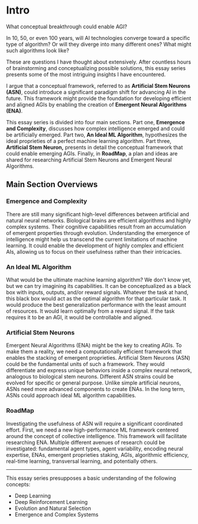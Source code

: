 # Intro

What conceptual breakthrough could enable AGI?

In 10, 50, or even 100 years, will AI technologies converge toward a specific type of algorithm? Or will they diverge into many different ones? What might such algorithms look like?

These are questions I have thought about extensively. 
After countless hours of brainstorming and conceptualizing possible solutions, this essay series presents some of the most intriguing insights I have encountered. 

I argue that a conceptual framework, referred to as **Artificial Stem Neurons (ASN)**, could introduce a significant paradigm shift for advancing AI in the future. This framework might provide the foundation for developing efficient and aligned AGIs by enabling the creation of **Emergent Neural Algorithms (ENA)**.

This essay series is divided into four main sections. Part one, **Emergence and Complexity**, discusses how complex intelligence emerged and could be artificially emerged. Part two, **An Ideal ML Algorithm**, hypothesizes the ideal proprieties of a perfect machine learning algorithm. Part three, **Artificial Stem Neuron,** presents in detail the conceptual framework that could enable emerging AGIs. Finally, in **RoadMap**, a plan and ideas are shared for researching Artificial Stem Neurons and Emergent Neural Algorithms.

## Main Section Overviews

### Emergence and Complexity

There are still many significant high-level differences between artificial and natural neural networks. Biological brains are efficient algorithms and highly complex systems. Their cognitive capabilities result from an accumulation of emergent properties through evolution. Understanding the emergence of intelligence might help us transcend the current limitations of machine learning. It could enable the development of highly complex and efficient AIs, allowing us to focus on their usefulness rather than their intricacies.

### An Ideal ML Algorithm

What would be the ultimate machine learning algorithm? We don't know yet, but we can try imagining its capabilities. It can be conceptualized as a black box with inputs, outputs, and/or reward signals. Whatever the task at hand, this black box would act as the optimal algorithm for that particular task. It would produce the best generalization performance with the least amount of resources. It would learn optimally from a reward signal. If the task requires it to be an AGI, it would be controllable and aligned.


### Artificial Stem Neurons

Emergent Neural Algorithms (ENA) might be the key to creating AGIs. To make them a reality, we need a computationally efficient framework that enables the stacking of emergent proprieties. Artificial Stem Neurons (ASN) could be the fundamental units of such a framework. They would differentiate and express unique behaviors inside a complex neural network, analogous to biological stem neurons. Different ASN strains could be evolved for specific or general purpose. Unlike simple artificial neurons, ASNs need more advanced components to create ENAs. In the long term, ASNs could approach ideal ML algorithm capabilities.


### RoadMap

Investigating the usefulness of ASN will require a significant coordinated effort. First, we need a new high-performance ML framework centered around the concept of collective intelligence. This framework will facilitate researching ENA. Multiple different avenues of research could be investigated: fundamental agent types, agent variability, encoding neural expertise, ENAs, emergent proprieties staking, AGIs, algorithmic efficiency, real-time learning, transversal learning, and potentially others.

***

This essay series presupposes a basic understanding of the following concepts:

- Deep Learning
- Deep Reinforcement Learning
- Evolution and Natural Selection
- Emergence and Complex Systems




